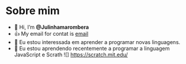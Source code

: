 # Sobre mim
- 👋 Hi, I’m **@Julinhamarombera**
- :+1: My email for contat is [email](julia.lima.paiva@escola.pr.gov.br)
- 👀 Eu estou interessada em aprender a programar novas linguagens.
- 🌱 Eu estou aprendendo recentemente a programar  a linguagem JavaScript e Scrath
![] https://scratch.mit.edu/
